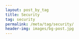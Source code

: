 ```yaml
---
layout: post_by_tag
title: Security
tag: security
permalink: /meta/tag/security/
header-img: images/bg-post.jpg
---
```

